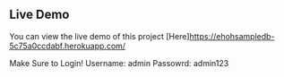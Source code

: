 ## Live Demo

You can view the live demo of this project [Here]https://ehohsampledb-5c75a0ccdabf.herokuapp.com/

Make Sure to Login!
Username: admin
Passowrd: admin123
